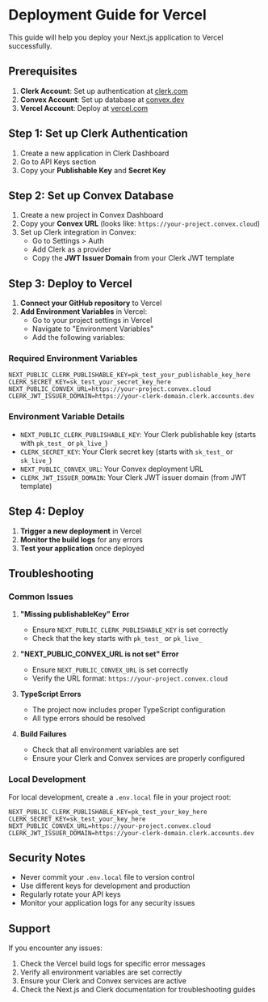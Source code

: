 # Deployment Guide for Vercel

This guide will help you deploy your Next.js application to Vercel successfully.

## Prerequisites

1. **Clerk Account**: Set up authentication at [clerk.com](https://clerk.com)
2. **Convex Account**: Set up database at [convex.dev](https://convex.dev)
3. **Vercel Account**: Deploy at [vercel.com](https://vercel.com)

## Step 1: Set up Clerk Authentication

1. Create a new application in Clerk Dashboard
2. Go to API Keys section
3. Copy your **Publishable Key** and **Secret Key**

## Step 2: Set up Convex Database

1. Create a new project in Convex Dashboard
2. Copy your **Convex URL** (looks like: `https://your-project.convex.cloud`)
3. Set up Clerk integration in Convex:
   - Go to Settings > Auth
   - Add Clerk as a provider
   - Copy the **JWT Issuer Domain** from your Clerk JWT template

## Step 3: Deploy to Vercel

1. **Connect your GitHub repository** to Vercel
2. **Add Environment Variables** in Vercel:
   - Go to your project settings in Vercel
   - Navigate to "Environment Variables"
   - Add the following variables:

### Required Environment Variables

```
NEXT_PUBLIC_CLERK_PUBLISHABLE_KEY=pk_test_your_publishable_key_here
CLERK_SECRET_KEY=sk_test_your_secret_key_here
NEXT_PUBLIC_CONVEX_URL=https://your-project.convex.cloud
CLERK_JWT_ISSUER_DOMAIN=https://your-clerk-domain.clerk.accounts.dev
```

### Environment Variable Details

- `NEXT_PUBLIC_CLERK_PUBLISHABLE_KEY`: Your Clerk publishable key (starts with `pk_test_` or `pk_live_`)
- `CLERK_SECRET_KEY`: Your Clerk secret key (starts with `sk_test_` or `sk_live_`)
- `NEXT_PUBLIC_CONVEX_URL`: Your Convex deployment URL
- `CLERK_JWT_ISSUER_DOMAIN`: Your Clerk JWT issuer domain (from JWT template)

## Step 4: Deploy

1. **Trigger a new deployment** in Vercel
2. **Monitor the build logs** for any errors
3. **Test your application** once deployed

## Troubleshooting

### Common Issues

1. **"Missing publishableKey" Error**
   - Ensure `NEXT_PUBLIC_CLERK_PUBLISHABLE_KEY` is set correctly
   - Check that the key starts with `pk_test_` or `pk_live_`

2. **"NEXT_PUBLIC_CONVEX_URL is not set" Error**
   - Ensure `NEXT_PUBLIC_CONVEX_URL` is set correctly
   - Verify the URL format: `https://your-project.convex.cloud`

3. **TypeScript Errors**
   - The project now includes proper TypeScript configuration
   - All type errors should be resolved

4. **Build Failures**
   - Check that all environment variables are set
   - Ensure your Clerk and Convex services are properly configured

### Local Development

For local development, create a `.env.local` file in your project root:

```env
NEXT_PUBLIC_CLERK_PUBLISHABLE_KEY=pk_test_your_key_here
CLERK_SECRET_KEY=sk_test_your_key_here
NEXT_PUBLIC_CONVEX_URL=https://your-project.convex.cloud
CLERK_JWT_ISSUER_DOMAIN=https://your-clerk-domain.clerk.accounts.dev
```

## Security Notes

- Never commit your `.env.local` file to version control
- Use different keys for development and production
- Regularly rotate your API keys
- Monitor your application logs for any security issues

## Support

If you encounter any issues:

1. Check the Vercel build logs for specific error messages
2. Verify all environment variables are set correctly
3. Ensure your Clerk and Convex services are active
4. Check the Next.js and Clerk documentation for troubleshooting guides
